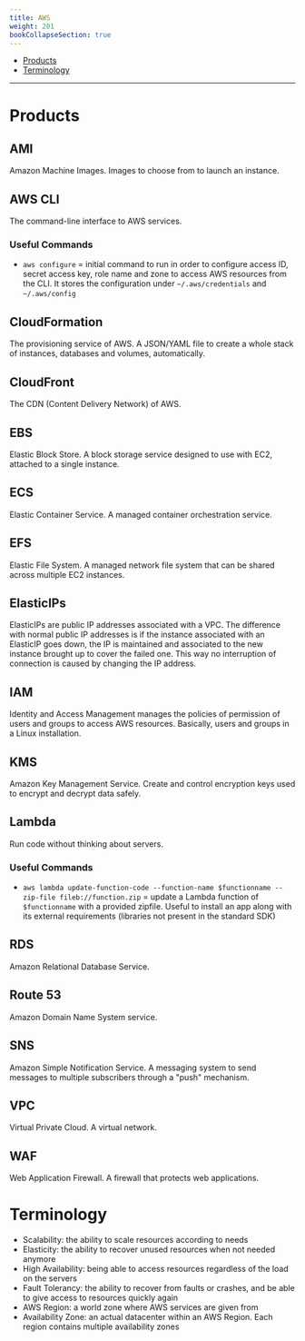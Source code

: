 ```yaml
---
title: AWS
weight: 201
bookCollapseSection: true
---
```


* [Products](#products)
* [Terminology](#terminology)

--------------

# Products

## AMI

Amazon Machine Images. Images to choose from to launch an instance.

## AWS CLI

The command-line interface to AWS services.

### Useful Commands

* `aws configure` = initial command to run in order to configure access ID, secret access key, role name and zone to access AWS resources from the CLI. It stores the configuration under `~/.aws/credentials` and `~/.aws/config`

## CloudFormation

The provisioning service of AWS. A JSON/YAML file to create a whole stack of instances, databases and volumes, automatically.

## CloudFront

The CDN (Content Delivery Network) of AWS.

## EBS

Elastic Block Store. A block storage service designed to use with EC2, attached to a single instance.

## ECS

Elastic Container Service. A managed container orchestration service.

## EFS

Elastic File System. A managed network file system that can be shared across multiple EC2 instances.

## ElasticIPs

ElasticIPs are public IP addresses associated with a VPC. The difference with normal public IP addresses is if the instance associated with an ElasticIP goes down, the IP is maintained and associated to the new instance brought up to cover the failed one. This way no interruption of connection is caused by changing the IP address.

## IAM

Identity and Access Management manages the policies of permission of users and groups to access AWS resources. Basically, users and groups in a Linux installation.

## KMS

Amazon Key Management Service. Create and control encryption keys used to encrypt and decrypt data safely.

## Lambda

Run code without thinking about servers.

### Useful Commands

* `aws lambda update-function-code --function-name $functionname --zip-file fileb://function.zip` = update a Lambda function of `$functionname` with a provided zipfile. Useful to install an app along with its external requirements (libraries not present in the standard SDK)

## RDS

Amazon Relational Database Service.

## Route 53

Amazon Domain Name System service.

## SNS

Amazon Simple Notification Service. A messaging system to send messages to multiple subscribers through a "push" mechanism.

## VPC

Virtual Private Cloud. A virtual network.

## WAF

Web Application Firewall. A firewall that protects web applications.

# Terminology

* Scalability: the ability to scale resources according to needs
* Elasticity: the ability to recover unused resources when not needed anymore
* High Availability: being able to access resources regardless of the load on the servers
* Fault Tolerancy: the ability to recover from faults or crashes, and be able to give access to resources quickly again
* AWS Region: a world zone where AWS services are given from
* Availability Zone: an actual datacenter within an AWS Region. Each region contains multiple availability zones
